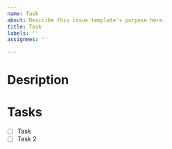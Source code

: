 ```yaml
---
name: Task
about: Describe this issue template's purpose here.
title: Task
labels: ''
assignees: ''

---
```


# Desription

# Tasks
- [ ] Task
- [ ] Task 2
